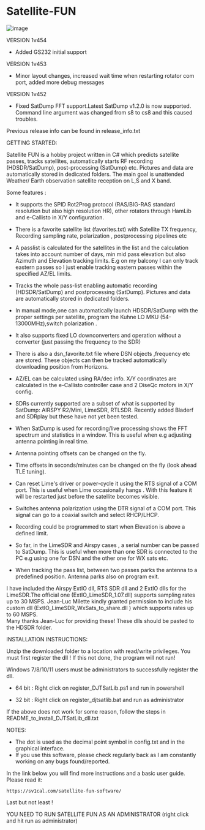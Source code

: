 # Satellite-FUN
![image](https://github.com/SV1CAL/Satellite-FUN/assets/3455238/5a1d983a-11a6-43a7-a2b1-4dcf5e4b01c1)

VERSION 1v454
- Added GS232 initial support

VERSION 1v453
- Minor layout changes, increased wait time when restarting rotator com port, added more debug messages

VERSION 1v452
- Fixed SatDump FFT support.Latest SatDump v1.2.0 is now supported. Command line argument was changed from s8 to cs8 and this caused troubles. 

Previous release info can be found in release_info.txt

GETTING STARTED:

Satellite FUN is a hobby project written in C# which predicts satellite passes, tracks satellites, automatically starts RF recording (HDSDR/SatDump), post-processing (SatDump) etc.
Pictures and data are automatically stored in dedicated folders.
The main goal is unattended Weather/ Earth observation satellite reception on L,S and X band.


Some features :

- It supports the SPID Rot2Prog protocol (RAS/BIG-RAS standard resolution but also high resolution HR), other rotators through HamLib and e-Callisto in X/Y configuration.

- There is a favorite satellite list (favorites.txt) with Satellite TX frequency,  Recording sampling rate, polarization , postprocessing pipelines etc

- A passlist is calculated for the satellites in the list and the calculation takes into account number of days, min mid pass elevation but also Azimuth and Elevation tracking limits. E.g on my balcony I can only track eastern passes so I just enable tracking eastern passes within the specified AZ/EL limits.

- Tracks the whole pass-list enabling automatic recording (HDSDR/SatDump) and postprocessing (SatDump). Pictures and data are automatically stored in dedicated folders.

- In manual mode,one can automatically launch HDSDR/SatDump with the proper settings per satellite, program the Kuhne LO MKU (54-13000MHz),switch polarization .

- It also supports fixed LO downconverters and operation without a converter (just passing the frequency to the SDR)

- There is also a dsn_favorite.txt file where DSN objects ,frequency etc are stored. These objects can then be tracked automatically downloading position from Horizons. 

- AZ/EL can be calculated using RA/dec info. X/Y coordinates are calculated in the e-Callisto controller case and 2 DiseQc motors in X/Y config.

- SDRs currently supported are a subset of what is supported by SatDump: AIRSPY R2/Mini, LimeSDR, RTLSDR. Recently added Bladerf and SDRplay but these have not yet been tested.

- When SatDump is used for recording/live processing shows the FFT spectrum and statistics in a window. This is useful when e.g adjusting antenna pointing in real time.
 
- Antenna pointing offsets can be changed on the fly.

- Time offsets in seconds/minutes can be changed on the fly (look ahead TLE tuning).

- Can reset Lime's driver or power-cycle it using the RTS signal of a COM port. This is useful when Lime occasionally hangs . With this feature it will be restarted just before the satellite becomes visible.

- Switches antenna polarization using the DTR signal of a COM port. This signal can go to a coaxial switch and select RHCP/LHCP.

- Recording could be programmed to start when Elevation is above a defined limit.

- So far, in the LimeSDR and Airspy cases , a serial number can be passed to SatDump. This is useful when more than one SDR is connected to the PC e.g using one for DSN and the other one for WX sats etc.

- When tracking the pass list, between two passes parks the antenna to a predefined position. Antenna parks also on program exit.

I have included the Airspy ExtIO dll, RTS SDR dll and 2 ExtIO dlls for the LimeSDR.The official one (ExtIO_LimeSDR_1.07.dll) supports sampling rates up to 30 MSPS.
Jean-Luc Milette kindly granted permission to include his custom dll (ExtIO_LimeSDR_WxSats_to_share.dll )  which supports rates up to 60 MSPS.  
Many thanks Jean-Luc for providing these! These dlls should be pasted to the HDSDR folder.

INSTALLATION INSTRUCTIONS:

Unzip the downloaded folder to a location with read/write privileges. You must first register the dll ! If this not done, the program will not run!

Windows 7/8/10/11 users must be administrators to successfully register the dll.

- 64 bit : Right click on register_DJTSatLib.ps1 and run in powershell

- 32 bit : Right click on register_djtsatlib.bat and run as administrator

If the above does not work for some reason, follow the steps in README_to_install_DJTSatLib_dll.txt

NOTES:
- The dot is used as the decimal point symbol in config.txt and in the graphical interface.
- If you use this software, please check regularly back as I am constantly working on any bugs found/reported.

In the link below you will find more instructions and a basic user guide. Please read it:

	https://sv1cal.com/satellite-fun-software/
	
Last but not least !

YOU NEED TO RUN SATELLITE FUN AS AN ADMINISTRATOR (right click and hit run as administrator)
